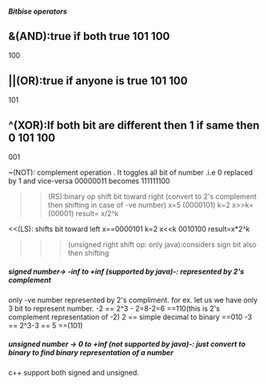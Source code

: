 ##### Bitbise operators
&(AND):true if both true
101
100
-----
100

||(OR):true if anyone is true
101
100
-------
101


^(XOR):If both bit are different then 1 if same then 0
101
100
---
001


~(NOT): complement operation . It toggles all bit of number .i.e  0 replaced by 1 and vice-versa
00000011 becomes 111111100


>>(RS):binary op shift bit toward right (convert to 2's complement then shifting in case of -ve number)
x=5 (0000101)
k=2
x>>k= (00001)
result= x/2^k

<<(LS): shifts bit toward left
x==0000101
k=2
x<<k
0010100
result=x*2^k

>>>(unsigned right shift op:   only java):considers sign bit also then shifting




##### signed number-> -inf to +inf (supported by java)-: represented by 2's complement
only -ve number represented by 2's compliment.
for ex.
let us we have only 3 bit to represent number.
-2 == 2^3 - 2=8-2=6 ==110(this is 2's complement representation of -2)
2 == simple decimal to binary ==010
-3 == 2^3-3 == 5 ==(101)

##### unsigned number -> 0 to +inf  (not supported by java)-: just convert to binary to find binary representation of a number

c++ support both signed and unsigned.
